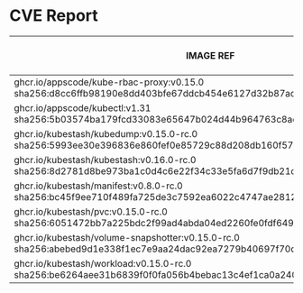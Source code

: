 # CVE Report
|                                                          IMAGE REF                                                           |      OS       | CRITICAL<BR>(OS, OTHER) | HIGH<BR>(OS, OTHER) | MEDIUM<BR>(OS, OTHER) | LOW<BR>(OS, OTHER) | UNKNOWN<BR>(OS, OTHER) |
|------------------------------------------------------------------------------------------------------------------------------|---------------|-------------------------|---------------------|-----------------------|--------------------|------------------------|
| ghcr.io/appscode/kube-rbac-proxy:v0.15.0<br>sha256:d8cc6ffb98190e8dd403bfe67ddcb454e6127d32b87acc237b3e5240f70a20fb          | debian 11.8   | 0, 2                    | 0, 7                | 0, 17                 | 0, 0               | 1, 1                   |
| ghcr.io/appscode/kubectl:v1.31<br>sha256:5b03574ba179fcd33083e65647b024d44b964763c8ade8ae910ea017eab9f9a0                    |               | 0, 0                    | 0, 1                | 0, 2                  | 0, 0               | 0, 1                   |
| ghcr.io/kubestash/kubedump:v0.15.0-rc.0<br>sha256:5993ee30e396836e860fef0e85729c88d208db160f574835befcd4cb450f2663           |               | 0, 1                    | 0, 1                | 0, 2                  | 0, 0               | 0, 1                   |
| ghcr.io/kubestash/kubestash:v0.16.0-rc.0<br>sha256:8d2781d8be973ba1c0d4c6e22f34c33e5fa6d7f9db21cf4cc7d1111e8f5a71a5          | alpine 3.21.2 | 0, 1                    | 0, 1                | 2, 2                  | 0, 0               | 0, 1                   |
| ghcr.io/kubestash/manifest:v0.8.0-rc.0<br>sha256:bc45f9ee710f489fa725de3c7592ea6022c4747ae28129007286d227cac3eb69            |               | 0, 1                    | 0, 1                | 0, 2                  | 0, 0               | 0, 1                   |
| ghcr.io/kubestash/pvc:v0.15.0-rc.0<br>sha256:6051472bb7a225bdc2f99ad4abda04ed2260fe0fdf649711ded51aedcadf72fd                |               | 0, 1                    | 0, 1                | 0, 2                  | 0, 0               | 0, 1                   |
| ghcr.io/kubestash/volume-snapshotter:v0.15.0-rc.0<br>sha256:abebed9d1e338f1ec7e9aa24dac92ea7279b40697f70dabfb0910387f3484d58 |               | 0, 0                    | 0, 0                | 0, 0                  | 0, 0               | 0, 0                   |
| ghcr.io/kubestash/workload:v0.15.0-rc.0<br>sha256:be6264aee31b6839f0f0fa056b4bebac13c4ef1ca0a2408f23a80d671c688364           |               | 0, 1                    | 0, 1                | 0, 2                  | 0, 0               | 0, 1                   |
